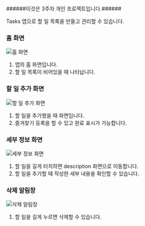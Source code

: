 ######이것은 3주차 개인 프로젝트입니다.######

Tasks 앱으로 할 일 목록을 만들고 관리할 수 있습니다.

### 홈 화면
![홈 화면](assets/home.png)
 1. 앱의 홈 화면입니다.
 2. 할 일 목록이 비어있을 때 나타납니다.

### 할 일 추가 화면
![할 일 추가 화면](assets/todolist.png)
 1. 할 일을 추가했을 때 화면입니다.
 2. 즐겨찾기 등록을 할 수 있고 완료 표시가 가능합니다.

### 세부 정보 화면
![세부 정보 화면](assets/description.png)
 1. 할 일을 길게 터치하면 description 화면으로 이동합니다.
 2. 할 일을 추가할 때 작성한 세부 내용을 확인할 수 있습니다.

### 삭제 알림창
![삭제 알림창](assets/delete.png)
 1. 할 일을 길게 누르면 삭제할 수 있습니다.
